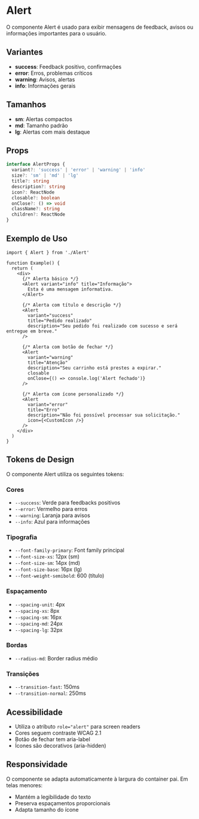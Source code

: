 # Alert

O componente Alert é usado para exibir mensagens de feedback, avisos ou informações importantes para o usuário.

## Variantes

- **success**: Feedback positivo, confirmações
- **error**: Erros, problemas críticos
- **warning**: Avisos, alertas
- **info**: Informações gerais

## Tamanhos

- **sm**: Alertas compactos
- **md**: Tamanho padrão
- **lg**: Alertas com mais destaque

## Props

```typescript
interface AlertProps {
  variant?: 'success' | 'error' | 'warning' | 'info'
  size?: 'sm' | 'md' | 'lg'
  title?: string
  description?: string
  icon?: ReactNode
  closable?: boolean
  onClose?: () => void
  className?: string
  children?: ReactNode
}
```

## Exemplo de Uso

```tsx
import { Alert } from './Alert'

function Example() {
  return (
    <div>
      {/* Alerta básico */}
      <Alert variant="info" title="Informação">
        Esta é uma mensagem informativa.
      </Alert>

      {/* Alerta com título e descrição */}
      <Alert
        variant="success"
        title="Pedido realizado"
        description="Seu pedido foi realizado com sucesso e será entregue em breve."
      />

      {/* Alerta com botão de fechar */}
      <Alert
        variant="warning"
        title="Atenção"
        description="Seu carrinho está prestes a expirar."
        closable
        onClose={() => console.log('Alert fechado')}
      />

      {/* Alerta com ícone personalizado */}
      <Alert
        variant="error"
        title="Erro"
        description="Não foi possível processar sua solicitação."
        icon={<CustomIcon />}
      />
    </div>
  )
}
```

## Tokens de Design

O componente Alert utiliza os seguintes tokens:

### Cores
- `--success`: Verde para feedbacks positivos
- `--error`: Vermelho para erros
- `--warning`: Laranja para avisos
- `--info`: Azul para informações

### Tipografia
- `--font-family-primary`: Font family principal
- `--font-size-xs`: 12px (sm)
- `--font-size-sm`: 14px (md)
- `--font-size-base`: 16px (lg)
- `--font-weight-semibold`: 600 (título)

### Espaçamento
- `--spacing-unit`: 4px
- `--spacing-xs`: 8px
- `--spacing-sm`: 16px
- `--spacing-md`: 24px
- `--spacing-lg`: 32px

### Bordas
- `--radius-md`: Border radius médio

### Transições
- `--transition-fast`: 150ms
- `--transition-normal`: 250ms

## Acessibilidade

- Utiliza o atributo `role="alert"` para screen readers
- Cores seguem contraste WCAG 2.1
- Botão de fechar tem aria-label
- Ícones são decorativos (aria-hidden)

## Responsividade

O componente se adapta automaticamente à largura do container pai. Em telas menores:
- Mantém a legibilidade do texto
- Preserva espaçamentos proporcionais
- Adapta tamanho do ícone
